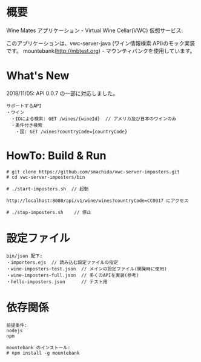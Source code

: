 # 概要

Wine Mates アプリケーション - Virtual Wine Cellar(VWC) 仮想サービス:

このアプリケーションは、vwc-server-java (ワイン情報検索 API)のモック実装です。
mountebank(http://mbtest.org) - マウンティバンクを使用しています。

# What's New

2018/11/05: API 0.0.7 の一部に対応しました。
~~~
サポートするAPI
・ワイン
　・IDによる検索: GET /wines/{wineId}  // アメリカ及び日本のワインのみ
　・条件付き検索
　　・国: GET /wines?countryCode={countryCode}
~~~

# HowTo: Build & Run

~~~
# git clone https://github.com/smachida/vwc-server-imposters.git
# cd vwc-server-imposters/bin
~~~

~~~
# ./start-imposters.sh  // 起動

http://localhost:8080/api/v1/wine/wines?countryCode=CC0017 にアクセス

# ./stop-imposters.sh    // 停止
~~~

# 設定ファイル

~~~
bin/json 配下:
・importers.ejs  // 読み込む設定ファイルの指定
・wine-imposters-test.json  // メインの設定ファイル(開発時に使用)
・wine-imposters-full.json  // 多くのAPIを実装(参考)
・hello-imposters.json      // テスト用
~~~

# 依存関係

~~~
前提条件:
nodejs
npm
~~~

~~~
mountebank のインストール:
# npm install -g mountebank
~~~
